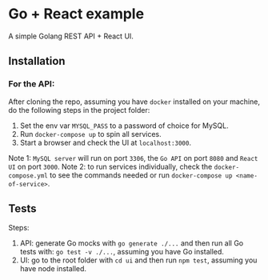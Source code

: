 # Go + React example

A simple Golang REST API + React UI.

## Installation

### For the API:
After cloning the repo, assuming you have `docker` installed on your machine, do the following steps in the project folder:

1. Set the env var `MYSQL_PASS` to a password of choice for MySQL. 
2. Run `docker-compose up` to spin all services.
3. Start a browser and check the UI at `localhost:3000`.

Note 1: `MySQL server` will run on port `3306`, the `Go API` on port `8080` and `React UI` on port `3000`.
Note 2: to run services individually, check the `docker-compose.yml` to see the commands needed or run `docker-compose up <name-of-service>`.

## Tests

Steps:
1. API: generate Go mocks with `go generate ./...` and then run all Go tests with: `go test -v ./...`, assuming you have Go installed.
2. UI: go to the root folder with `cd ui` and then run `npm test`, assuming you have node installed.
